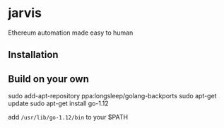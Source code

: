 # jarvis
Ethereum automation made easy to human

## Installation

## Build on your own

sudo add-apt-repository ppa:longsleep/golang-backports
sudo apt-get update
sudo apt-get install go-1.12

add `/usr/lib/go-1.12/bin` to your $PATH

